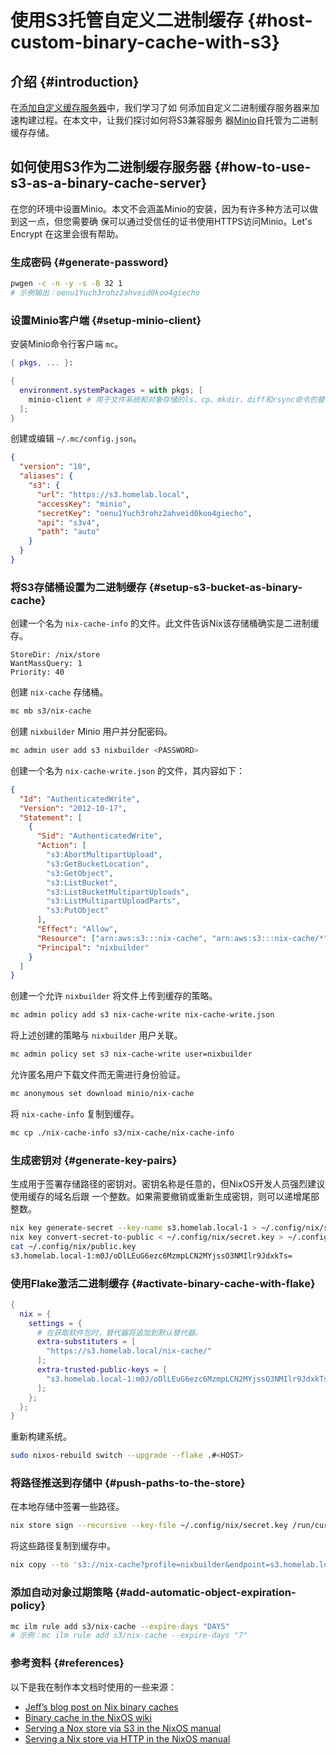# 使用S3托管自定义二进制缓存 {#host-custom-binary-cache-with-s3}

## 介绍 {#introduction}

在[添加自定义缓存服务器](../nixos-with-flakes/add-custom-cache-servers.md)中，我们学习了如
何添加自定义二进制缓存服务器来加速构建过程。在本文中，让我们探讨如何将S3兼容服务
器[Minio](https://min.io/)自托管为二进制缓存存储。

## 如何使用S3作为二进制缓存服务器 {#how-to-use-s3-as-a-binary-cache-server}

在您的环境中设置Minio。本文不会涵盖Minio的安装，因为有许多种方法可以做到这一点，但您需要确
保可以通过受信任的证书使用HTTPS访问Minio。Let's Encrypt 在这里会很有帮助。

### 生成密码 {#generate-password}

```bash
pwgen -c -n -y -s -B 32 1
# 示例输出：oenu1Yuch3rohz2ahveid0koo4giecho
```

### 设置Minio客户端 {#setup-minio-client}

安装Minio命令行客户端 `mc`。

```nix
{ pkgs, ... }:

{
  environment.systemPackages = with pkgs; [
    minio-client # 用于文件系统和对象存储的ls、cp、mkdir、diff和rsync命令的替代品
  ];
}
```

创建或编辑 `~/.mc/config.json`。

```json
{
  "version": "10",
  "aliases": {
    "s3": {
      "url": "https://s3.homelab.local",
      "accessKey": "minio",
      "secretKey": "oenu1Yuch3rohz2ahveid0koo4giecho",
      "api": "s3v4",
      "path": "auto"
    }
  }
}
```

### 将S3存储桶设置为二进制缓存 {#setup-s3-bucket-as-binary-cache}

创建一个名为 `nix-cache-info` 的文件。此文件告诉Nix该存储桶确实是二进制缓存。

```
StoreDir: /nix/store
WantMassQuery: 1
Priority: 40
```

创建 `nix-cache` 存储桶。

```bash
mc mb s3/nix-cache
```

创建 `nixbuilder` Minio 用户并分配密码。

```bash
mc admin user add s3 nixbuilder <PASSWORD>
```

创建一个名为 `nix-cache-write.json` 的文件，其内容如下：

```json
{
  "Id": "AuthenticatedWrite",
  "Version": "2012-10-17",
  "Statement": [
    {
      "Sid": "AuthenticatedWrite",
      "Action": [
        "s3:AbortMultipartUpload",
        "s3:GetBucketLocation",
        "s3:GetObject",
        "s3:ListBucket",
        "s3:ListBucketMultipartUploads",
        "s3:ListMultipartUploadParts",
        "s3:PutObject"
      ],
      "Effect": "Allow",
      "Resource": ["arn:aws:s3:::nix-cache", "arn:aws:s3:::nix-cache/*"],
      "Principal": "nixbuilder"
    }
  ]
}
```

创建一个允许 `nixbuilder` 将文件上传到缓存的策略。

```bash
mc admin policy add s3 nix-cache-write nix-cache-write.json
```

将上述创建的策略与 `nixbuilder` 用户关联。

```bash
mc admin policy set s3 nix-cache-write user=nixbuilder
```

允许匿名用户下载文件而无需进行身份验证。

```bash
mc anonymous set download minio/nix-cache
```

将 `nix-cache-info` 复制到缓存。

```bash
mc cp ./nix-cache-info s3/nix-cache/nix-cache-info
```

### 生成密钥对 {#generate-key-pairs}

生成用于签署存储路径的密钥对。密钥名称是任意的，但NixOS开发人员强烈建议使用缓存的域名后跟
一个整数。如果需要撤销或重新生成密钥，则可以递增尾部整数。

```bash
nix key generate-secret --key-name s3.homelab.local-1 > ~/.config/nix/secret.key
nix key convert-secret-to-public < ~/.config/nix/secret.key > ~/.config/nix/public.key
cat ~/.config/nix/public.key
s3.homelab.local-1:m0J/oDlLEuG6ezc6MzmpLCN2MYjssO3NMIlr9JdxkTs=
```

### 使用Flake激活二进制缓存 {#activate-binary-cache-with-flake}

```nix
{
  nix = {
    settings = {
      # 在获取软件包时，替代器将追加到默认替代器。
      extra-substituters = [
        "https://s3.homelab.local/nix-cache/"
      ];
      extra-trusted-public-keys = [
        "s3.homelab.local-1:m0J/oDlLEuG6ezc6MzmpLCN2MYjssO3NMIlr9JdxkTs="
      ];
    };
  };
}
```

重新构建系统。

```bash
sudo nixos-rebuild switch --upgrade --flake .#<HOST>
```

### 将路径推送到存储中 {#push-paths-to-the-store}

在本地存储中签署一些路径。

```bash
nix store sign --recursive --key-file ~/.config/nix/secret.key /run/current-system
```

将这些路径复制到缓存中。

```bash
nix copy --to 's3://nix-cache?profile=nixbuilder&endpoint=s3.homelab.local' /run/current-system
```

### 添加自动对象过期策略 {#add-automatic-object-expiration-policy}

```bash
mc ilm rule add s3/nix-cache --expire-days "DAYS"
# 示例：mc ilm rule add s3/nix-cache --expire-days "7"
```

### 参考资料 {#references}

以下是我在制作本文档时使用的一些来源：

- [Jeff’s blog post on Nix binary caches](https://jcollie.github.io/nixos/2022/04/27/nixos-binary-cache-2022.html)
- [Binary cache in the NixOS wiki](https://nixos.wiki/wiki/Binary_Cache)
- [Serving a Nox store via S3 in the NixOS manual](https://nixos.org/manual/nix/stable/package-management/s3-substituter.html)
- [Serving a Nix store via HTTP in the NixOS manual](https://nixos.org/manual/nix/stable/package-management/binary-cache-substituter.html)
